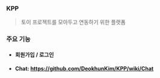 ### KPP
> 토이 프로젝트를 모아두고 연동하기 위한 플랫폼


### 주요 기능
- #### 회원가입 / 로그인

- #### Chat: https://github.com/DeokhunKim/KPP/wiki/Chat
